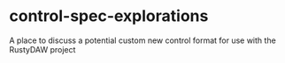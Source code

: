 # control-spec-explorations
A place to discuss a potential custom new control format for use with the RustyDAW project

